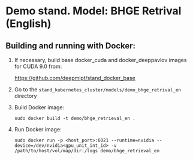 # Demo stand. Model: BHGE Retrival (English)

## Building and running with Docker:
1. If necessary, build base docker_cuda and docker_deeppavlov images for CUDA 9.0 from:

   https://github.com/deepmipt/stand_docker_base
  
2. Go to the `stand_kubernetes_cluster/models/demo_bhge_retrival_en` directory

3. Build Docker image:
   ```
   sudo docker build -t demo/bhge_retrieval_en .
   ```
4. Run Docker image:
   ```
   sudo docker run -p <host_port>:6021 --runtime=nvidia --device=/dev/nvidia<gpu_unit_int_id> -v /path/to/host/vol/map/dir:/logs demo/bhge_retrieval_en
   ```